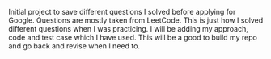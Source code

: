 Initial project to save different questions I solved before applying for Google. Questions are mostly taken from LeetCode. This is just how I solved different questions when I was practicing. I will be adding my approach, code and test case which I have used. This will be a good to build my repo and go back and revise when I need to.
